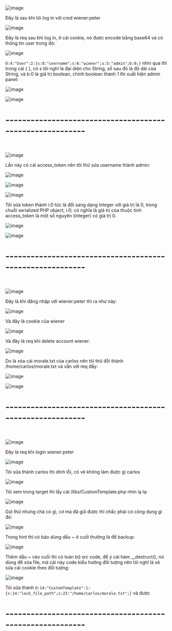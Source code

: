 ![image](https://github.com/user-attachments/assets/ec542df8-ec54-4369-a4b5-f14f2d310f87)

Đây là sau khi tôi log in với cred wiener:peter

![image](https://github.com/user-attachments/assets/a0edf15a-0c61-440b-a671-afad05fe7aad)

Đây là req sau khi log in, ở cái cookie, nó được encode bằng base64 và có thông tin user trong đó:

![image](https://github.com/user-attachments/assets/aecaec3d-99cd-4534-bab1-41d9f1312cfe)

`O:4:"User":2:{s:8:"username";s:6:"wiener";s:5:"admin";b:0;}` nhìn qua thì trong cái { }, có s tôi nghĩ là đại diện cho String, số sau đó là độ dài của String, và b:0 là giá trị boolean, chính boolean thành 1 thì xuất hiện admin panel:

![image](https://github.com/user-attachments/assets/e38f9e32-2c4e-45ff-bbc9-4a2e139fe2ee)

![image](https://github.com/user-attachments/assets/ef297f58-6719-40fe-9ed5-04556d223afb)

<h1>---------------------------------------------------------</h1>
<br>

![image](https://github.com/user-attachments/assets/63e82a38-bb0d-4ead-ba79-f48654f085a1)

Lần này có cái access_token nên tôi thử sửa username thành admin:

![image](https://github.com/user-attachments/assets/785b12a1-c036-408e-a2f4-52e51625acfe)

![image](https://github.com/user-attachments/assets/0d71731d-cc94-44a2-92a0-cd5bb3ebf022)

![image](https://github.com/user-attachments/assets/f0f6fc64-72eb-4464-bdce-d654fce3e446)

Tôi sửa token thành i:0 tức là đổi sang dạng integer với giá trị là 0, trong chuỗi serialized PHP object, i:0; có nghĩa là giá trị của thuộc tính access_token là một số nguyên (integer) có giá trị 0.

![image](https://github.com/user-attachments/assets/c6defdad-fa80-4035-9fd0-81ad80de66e5)

![image](https://github.com/user-attachments/assets/be19b556-3cf1-4891-b081-89720f101b17)

<h1>---------------------------------------------------------</h1>
<br>

![image](https://github.com/user-attachments/assets/ea457d0c-36a2-479a-92e4-a1815afd54cb)

Đây là khi đăng nhập với wiener:peter thì ra như này:

![image](https://github.com/user-attachments/assets/a0c208fa-af8a-4d32-874c-f74ec86a3bee)

Và đây là cookie của wiener

![image](https://github.com/user-attachments/assets/a47747d7-3107-4d4e-9059-7de4aec583ed)

Và đây là req khi delete account wiener:

![image](https://github.com/user-attachments/assets/9245f008-ba30-4cfc-bc6c-be9e5c7c8589)

Do là xóa cái morale.txt của carlos nên tôi thử đổi thành /home/carlos/morale.txt và vẫn với req đấy:

![image](https://github.com/user-attachments/assets/24ede55b-d19f-4120-8a05-abb9c568e65e)

![image](https://github.com/user-attachments/assets/513df6a0-acce-4352-9e97-fad27e6c7871)

<h1>---------------------------------------------------------</h1>
<br>

![image](https://github.com/user-attachments/assets/5f39ae74-f80f-4194-8197-b9ad7669c318)

Đây là req khi login wiener:peter 

![image](https://github.com/user-attachments/assets/e3841cdf-6d7d-4c66-894a-ed78aa49ea0a)

Tôi sửa thành carlos thì dính lỗi, có vẻ không làm được gì carlos 

![image](https://github.com/user-attachments/assets/7d34724d-b2fa-4c6a-85a6-07361d27667a)

Tôi xem trong target thì lấy cái /libs/CustomTemplate.php nhìn lạ lạ:

![image](https://github.com/user-attachments/assets/e22b975f-bf4b-4fa9-a688-ff512d2f880e)

Gửi thử nhưng chả có gì, cơ mà đã gửi được thì chắc phải có công dụng gì đó:

![image](https://github.com/user-attachments/assets/4a71d3a7-3dd2-476c-af6b-9304b0a8affe)

Trong hint thì có bảo dùng dấu ~ ở cuối thường là để backup:

![image](https://github.com/user-attachments/assets/5b8e827a-d28e-4d35-a842-bf851f265342)

Thêm dấu ~ vào cuối thì có toàn bộ src code, để ý cái hàm __destruct(), nó dùng để xóa file, mà cái này code kiểu hướng đối tượng nên tôi nghĩ là sẽ sửa cái cookie theo đối tượng:

![image](https://github.com/user-attachments/assets/52f8ac59-a399-464a-bd0e-1094666af2f7)

Tôi sửa thành `O:14:"CustomTemplate":1:{s:14:"lock_file_path";s:23:"/home/carlos/morale.txt";}` và được

<h1>---------------------------------------------------------</h1>
<br>










